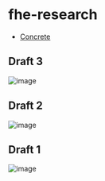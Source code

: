 # fhe-research

- [Concrete](./Concrete.md)

## Draft 3
![image](https://github.com/zkToro/fhe-research/assets/70228821/2dbf38df-f07b-44e9-8255-0d8265d81139)


## Draft 2

![image](https://github.com/zkToro/fhe-research/assets/70228821/bc5d4254-58ab-4864-ba5d-a737c5a1a011)

## Draft 1

![image](https://github.com/zkToro/fhe-research/assets/70228821/551431f0-f6f8-4fae-b1b7-e64b07d4abb7)

